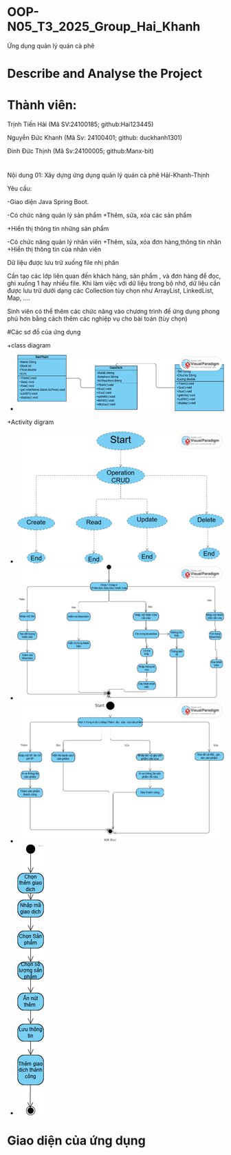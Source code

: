 # OOP-N05_T3_2025_Group_Hai_Khanh

Ứng dụng quản lý quán cà phê

# Describe and Analyse the Project 

# Thành viên:

Trịnh Tiến Hải (Mã SV:24100185; github:Hai123445)

Nguyễn Đức Khanh (Mã Sv: 24100401; github: duckhanh1301)

Đinh Đức Thịnh (Mã Sv:24100005; github:Manx-bit)

#
Nội dung 01: Xây dựng ứng dụng quản lý quán cà phê Hải-Khanh-Thịnh

Yêu cầu:

-Giao diện Java Spring Boot.

-Có chức năng quản lý sản phẩm
+Thêm, sửa, xóa các sản phẩm 

+Hiển thị thông tin những sản phẩm

-Có chức năng quản lý nhân viên
+Thêm, sửa, xóa đơn hàng,thông tin nhân 
+Hiển thị thông tin của nhân viên

Dữ liệu được lưu trữ xuống file nhị phân

Cần tạo các lớp liên quan đến khách hàng, sản phẩm , và đơn hàng để đọc, ghi xuống 1 hay nhiều file.
Khi làm việc với dữ liệu trong bộ nhớ, dữ liệu cần được lưu trữ dưới dạng các Collection tùy chọn như ArrayList, LinkedList, Map, ....

Sinh viên có thể thêm các chức năng vào chương trình để ứng dụng phong phú hơn bằng cách thêm các nghiệp vụ cho bài toán (tùy chọn)


#Các sơ đồ của ứng dụng

+class diagram

- <img src="images/Class.png">

+Activity digram

- <img src="images/GiaoDich.png">

- <img src="images/NhanVien.png">

- <img src="images/sanpham.png">

- <img src="images/themgiaodich.png">

# Giao diện của ứng dụng

